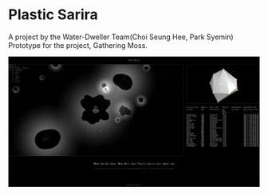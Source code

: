 # Plastic Sarira

A project by the Water-Dweller Team(Choi Seung Hee, Park Syemin)
Prototype for the project, Gathering Moss.


![alt text](https://github.com/syeminpark/plasticsarira_prototype/blob/main/main_image.png?raw=true)
